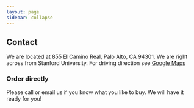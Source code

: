 ```yaml
---
layout: page
sidebar: collapse
---
```


## Contact

We are located at 855 El Camino Real, Palo Alto, CA 94301.  We are right
across from Stanford University.  For driving direction see [Google Maps](https://maps.google.com/maps?q=tennis+town+and+country&hl=en&gl=us&ved=0CEYQpQY&ei=XTPzTK2gD4TgiQPR343dBQ&sll=37.439424,-122.158643&sspn=0.006295,0.006295&ie=UTF8&view=map&cid=9007169428644521844&hq=tennis+town+and+country&hnear=&ll=37.439974,-122.158635&spn=0.009813,0.018625&z=16&iwloc=A)

### Order directly

Please call or email us if you know what you like to buy.  We will have it ready for you!

